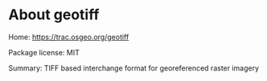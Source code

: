 About geotiff
=============

Home: https://trac.osgeo.org/geotiff

Package license: MIT

Summary: TIFF based interchange format for georeferenced raster imagery
